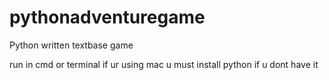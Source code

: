# pythonadventuregame
Python written textbase game

run in cmd or terminal if ur using mac
u must install python if u dont have it

